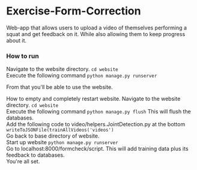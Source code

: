 # Exercise-Form-Correction

Web-app that allows users to upload a video of themselves performing a squat and get feedback on it. While also allowing them to keep progress about it.

### How to run
Navigate to the website directory. `cd website`<br>
Execute the following command `python manage.py runserver`

From that you'll be able to use the website.


How to empty and completely restart website.
Navigate to the website directory. `cd website`<br>
Execute the following command `python manage.py flush` This will flush the databases.<br>
Add the following code to video/helpers.JointDetection.py at the bottom `writeToJSONFile(trainAllVideos('videos')`<br>
Go back to base directory of website.<br>
Start up website `python manage.py runserver`<br>
Go to localhost:8000/formcheck/script. This will add training data plus its feedback to databases.<br>
You're all set.<br>
